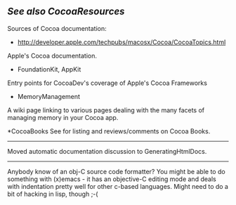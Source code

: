 *See also CocoaResources*
----
Sources of Cocoa documentation:


* http://developer.apple.com/techpubs/macosx/Cocoa/CocoaTopics.html

Apple's Cocoa documentation.

* FoundationKit, AppKit

Entry points for CocoaDev's coverage of Apple's Cocoa Frameworks 

* MemoryManagement

A wiki page linking to various pages dealing with the many facets of managing memory in your Cocoa app.

*CocoaBooks
See for listing and reviews/comments on Cocoa Books.





----

Moved automatic documentation discussion to GeneratingHtmlDocs.

----

Anybody know of an obj-C source code formatter?  You might be able to do something with (x)emacs - it has an objective-C editing mode and deals with indentation pretty well for other c-based languages.  Might need to do a bit of hacking in lisp, though ;-(

